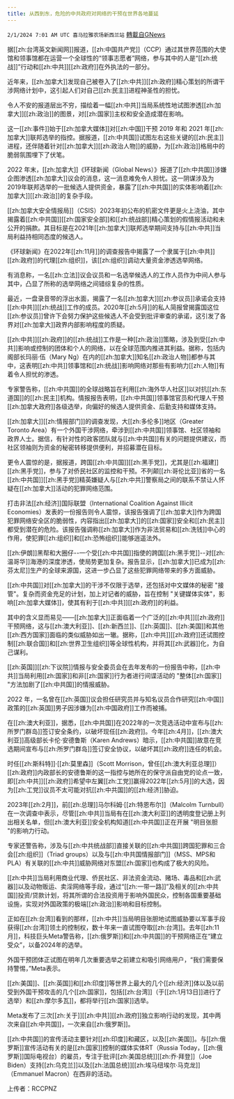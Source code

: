 ```yaml
---
title: 从西到东，危险的中共政府对网络的干预在世界各地蔓延
---
```

`2/1/2024 7:01 AM UTC 喜马拉雅农场新西兰站` [轉載自GNews](https://gnews.org/articles/2272331)

据[[zh:台湾英文新闻网]]报道，[[zh:中国共产党]]（CCP）通过其世界范围的大使馆和领事馆都在运营一个全球性的“领事志愿者”网络，参与其中的人是“[[zh:统战]]”行动和[[zh:中共]][[zh:政府]]在外执法的一部分。

近年来，[[zh:加拿大]]发现自己被卷入了[[zh:中共]][[zh:政府]]精心策划的所谓干涉网络计划中，这引起人们对自己[[zh:民主]]进程神圣性的担忧。

令人不安的报道层出不穷，描绘着一幅[[zh:中共]]当局系统性地试图渗透[[zh:加拿大]][[zh:政治]]的图景，对[[zh:国家]]主权和安全造成潜在影响。

这一[[zh:事件]]始于[[zh:加拿大媒体]]对[[zh:中国]]干预 2019 年和 2021 年[[zh:加拿大]]联邦选举的指控。据报道，[[zh:中共国]]试图左右这些关键的[[zh:民主]]进程，还伴随着针对[[zh:加拿大]][[zh:政治人物]]的威胁，为[[zh:政治]]格局中的脆弱氛围埋下了伏笔。

2022 年末，[[zh:加拿大]]《环球新闻（Global News）》报道了[[zh:中共国]]涉嫌企图渗透[[zh:加拿大]]议会的消息，这一消息难免令人担忧。这一阴谋涉及为2019年联邦选举的一批候选人提供资金，暴露了[[zh:中共国]]的实体影响着[[zh:加拿大]][[zh:政治]]的复杂手段。

[[zh:加拿大安全情报局]]（CSIS）2023年初公布的机密文件更是火上浇油，其中揭露着[[zh:中共国]][[zh:国家安全部]]和[[zh:统战部]]精心策划的假情报活动和未公开的捐款。其目标是在2021年[[zh:加拿大]]联邦选举期间支持与[[zh:中共]]当局利益持相同态度的候选人。

《环球新闻》在2022年[[zh:11月]]的调查报告中揭露了一个隶属于[[zh:中共]][[zh:政府]]的代理[[zh:组织]]，该[[zh:组织]]调动大量资金渗透选举网络。

有消息称，一名[[zh:立法]]议会议员和一名选举候选人的工作人员作为中间人参与其中，凸显了所称的选举网络之间错综复杂的性质。

最近，一盘录音带的浮出水面，揭露了一名[[zh:加拿大]][[zh:参议员]]承诺会支持[[zh:中共]][[zh:统战]]工作的成员。2020年[[zh:5月]]的私人简报曾揭露国这位[[zh:参议员]]曾许下会努力保护这些候选人不会受到批评审查的承诺，这引发了各界对[[zh:加拿大]]政界内部影响程度的质疑。

[[zh:中共]][[zh:政府]]的[[zh:统战]]工作是一种[[zh:政治]]策略，涉及到受[[zh:中共]]影响或控制的团体和个人的网络，以在全球范围内推进其利益。据称，包括内阁部长玛丽·伍（Mary Ng）在内的[[zh:加拿大]]知名[[zh:政治人物]]都参与其中，这表明[[zh:中共]]领事馆和[[zh:统战]]影响网络对那些有影响力[[zh:人物]]有着令人担忧的渗透。

专家警告称，[[zh:中共国]]的全球战略旨在利用[[zh:海外华人社区]]以对抗[[zh:东道国]]的[[zh:民主]]机构。情报报告表明，[[zh:中共国]]领事馆官员和代理人干预[[zh:加拿大政府]]各级选举，向偏好的候选人提供资金、后勤支持和媒体支持。

[[zh:加拿大]][[zh:情报部门]]的调查发现，大[[zh:多伦多]]地区（Greater Toronto Area）有一个外国干涉网络，牵涉到[[zh:中共国]]领事馆、社区领袖和政界人士。据信，有针对性的政客团队就与[[zh:中共国]]有关的问题提供建议，而社区领袖则为资金的秘密转移提供便利，并招募潜在目标。

更令人震惊的是，据报道，跨国[[zh:中共国]][[zh:黑手党]]，尤其是[[zh:福建]][[zh:黑手党]]，参与了对侨民社区的监控和干预。不列颠[[zh:哥伦比亚]]省的一名[[zh:中共国]][[zh:黑手党]]精英嫌疑人与[[zh:中共]]警察局之间的联系不禁让人怀疑在[[zh:加拿大]]活动的犯罪网络范围。

打击非法[[zh:经济]]国际联盟（International Coalition Against Illicit Economies）发表的一份报告则令人震惊，该报告强调了[[zh:加拿大]]作为跨国犯罪网络安全区的脆弱性，内容指出[[zh:加拿大]]的[[zh:国家]]安全和[[zh:民主]]都受到潜在的危险。该报告强调称[[zh:加拿大]]作为非法贸易和[[zh:洗钱]]中心的作用，使犯罪[[zh:组织]]和[[zh:恐怖组织]]能够逍遥法外。

[[zh:伊朗]]黑帮和大圈仔--一个受[[zh:中共国]]指使的跨国[[zh:黑手党]]--对[[zh:温哥华]]海港的深度渗透，使局势更加复杂。报告显示，[[zh:加拿大]]已成为[[zh:芬太尼]]生产的全球来源国，这进一步凸显了这些犯罪网络带来的多方面威胁。

[[zh:中共国]]对[[zh:加拿大]]的干涉不仅限于选举，还包括对中文媒体的秘密 "接管"。复杂而资金充足的计划，加上对记者的威胁，旨在控制 "关键媒体实体"，影响[[zh:加拿大媒体]]，使其有利于[[zh:中共]][[zh:政府]]的利益。

其中的含义显而易见——[[zh:加拿大]]正面临着一个广泛的[[zh:中共]][[zh:政府]]干预网络，这与[[zh:澳大利亚]]、[[zh:新西兰]]、[[zh:英国]]、[[zh:美国]]和其他[[zh:西方国家]]面临的类似威胁如出一辙。据称，[[zh:中共]][[zh:政府]]还试图控制[[zh:联合国]]和[[zh:世界卫生组织]]等全球性机构，并将其[[zh:武器]]化，为自己谋利。

[[zh:英国]][[zh:下议院]]情报与安全委员会在去年发布的一份报告中称，[[zh:中共]]当局利用[[zh:国家]]和非[[zh:国家]]行为者进行间谍活动的 "整体[[zh:国家]] "方法加剧了[[zh:中共国]]的情报威胁。

2022 年，一名曾在[[zh:英国]]议会担任研究员并与知名议员合作研究[[zh:中国]]政策的[[zh:英国]]男子因涉嫌为[[zh:中国政府]]工作而被捕。

在[[zh:澳大利亚]]，据悉，[[zh:中共国]]在2022年的一次竞选活动中宣布与[[zh:所罗门群岛]]签订安全条约，以破坏现任[[zh:政府]]。今年[[zh:4月]]，[[zh:澳大利亚]]高级部长卡伦·安德鲁斯（Karen Andrews）暗示，[[zh:中共国]]故意在竞选期间宣布与[[zh:所罗门群岛]]签订安全协议，以破坏其[[zh:政府]]连任的机会。

时任[[zh:斯科特]]·[[zh:莫里森]]（Scott Morrison，曾任[[zh:澳大利亚总理]]）[[zh:政府]]内政部长的安德鲁斯的这一指控与她所在的保守派自由党的论点一致，即[[zh:中共]][[zh:政府]]希望中左翼[[zh:工党]]赢得2022年[[zh:5月]]的大选，因为[[zh:工党]]议员不太可能对抗[[zh:中共国]]的[[zh:经济]]胁迫。

2023年[[zh:2月]]，前[[zh:总理]]马尔科姆·[[zh:特恩布尔]]（Malcolm Turnbull）在一次调查中表示，尽管[[zh:中共]]当局有在[[zh:澳大利亚]]的透明度登记册上列出相关名单，但[[zh:澳大利亚]]安全机构知道[[zh:中共国]]正在开展 "明目张胆 "的影响力行动。

专家还警告称，涉及与[[zh:中共统战部]]直接关联的[[zh:中共国]]跨国犯罪和三合会[[zh:组织]]（Triad groups）以及与[[zh:中共国情报部门]]（MSS、MPS和PLA）有关联的[[zh:中共]]威胁网络对东盟[[zh:国家]]也构成了极大的风险。

[[zh:中共]]当局利用商业代理、侨民社区、非法资金流动、赌场、毒品和[[zh:武器]]以及动物贩运、卖淫网络等手段，通过“[[zh:一带一路]]”及相关的[[zh:中共国]]投资/贷款计划，将其所谓的合法投资用于影响外国民众，控制各国重要基础设施，实现对外国政策的极端[[zh:政治]]影响和目标控制。

正如在[[zh:台湾]]看到的那样，[[zh:中共]]当局明目张胆地试图威胁要以军事手段获得[[zh:台湾]]领土的控制权，数十年来一直试图夺取[[zh:台湾]]。去年[[zh:11月]]，科技巨头Meta警告称，[[zh:俄罗斯]]和[[zh:中共国]]的干预网络正在“建立受众”，以备2024年的选举。

外国干预团体正试图在明年几次重要选举之前建立和吸引网络用户，“我们需要保持警惕，”Meta表示。

[[zh:美国]]、[[zh:英国]]和[[zh:印度]]等世界上最大的几个[[zh:经济]]体以及以前受到外国干预攻击的几个[[zh:国家]]，包括[[zh:台湾]]（于[[zh:1月13日]]进行了选举）和[[zh:摩尔多瓦]]，都将举行[[zh:国家]]选举。

Meta发布了三次[[zh:关于]][[zh:中共]][[zh:政府]]独立影响行动的发现，其中两次来自[[zh:中共国]]，一次来自[[zh:俄罗斯]]。

[[zh:中共国]]的宣传活动主要针对[[zh:印度]]和藏区，以及[[zh:美国]]。与[[zh:俄罗斯]]宣传活动有关的是[[zh:国家]]控制的媒体实体RT（Russia Today，[[zh:俄罗斯]]国际电视台）的雇员，专注于批评[[zh:美国总统]][[zh:乔·拜登]]（Joe Biden）支持[[zh:乌克兰]]以及[[zh:法国总统]][[zh:埃马纽埃尔·马克龙]]（Emmanuel  Macron）在西非的活动。

上传者：RCCPNZ
